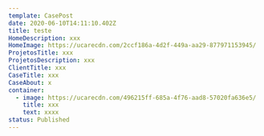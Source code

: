 ```yaml
---
template: CasePost
date: 2020-06-10T14:11:10.402Z
title: teste
HomeDescription: xxx
HomeImage: https://ucarecdn.com/2ccf186a-4d2f-449a-aa29-877971153945/
ProjetosTitle: xxx
ProjetosDescription: xxx
ClientTitle: xxx
CaseTitle: xxx
CaseAbout: x
container:
  - image: https://ucarecdn.com/496215ff-685a-4f76-aad8-57020fa636e5/
    title: xxx
    text: xxxx
status: Published
---
```

